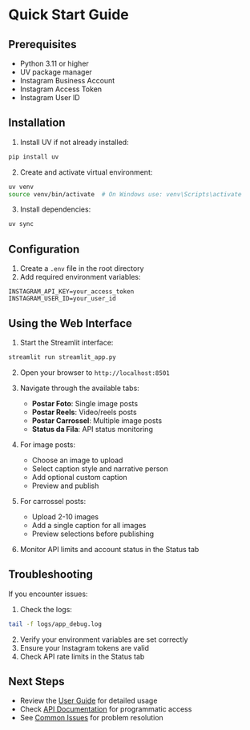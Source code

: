 # Quick Start Guide

## Prerequisites

- Python 3.11 or higher
- UV package manager
- Instagram Business Account
- Instagram Access Token
- Instagram User ID

## Installation

1. Install UV if not already installed:
```bash
pip install uv
```

2. Create and activate virtual environment:
```bash
uv venv
source venv/bin/activate  # On Windows use: venv\Scripts\activate
```

3. Install dependencies:
```bash
uv sync
```

## Configuration

1. Create a `.env` file in the root directory
2. Add required environment variables:
```
INSTAGRAM_API_KEY=your_access_token
INSTAGRAM_USER_ID=your_user_id
```

## Using the Web Interface

1. Start the Streamlit interface:
```bash
streamlit run streamlit_app.py
```

2. Open your browser to `http://localhost:8501`

3. Navigate through the available tabs:
   - **Postar Foto**: Single image posts
   - **Postar Reels**: Video/reels posts
   - **Postar Carrossel**: Multiple image posts
   - **Status da Fila**: API status monitoring

4. For image posts:
   - Choose an image to upload
   - Select caption style and narrative person
   - Add optional custom caption
   - Preview and publish

5. For carrossel posts:
   - Upload 2-10 images
   - Add a single caption for all images
   - Preview selections before publishing

6. Monitor API limits and account status in the Status tab

## Troubleshooting

If you encounter issues:

1. Check the logs:
```bash
tail -f logs/app_debug.log
```

2. Verify your environment variables are set correctly
3. Ensure your Instagram tokens are valid
4. Check API rate limits in the Status tab

## Next Steps

- Review the [User Guide](../guides/overview.md) for detailed usage
- Check [API Documentation](../api/overview.md) for programmatic access
- See [Common Issues](../troubleshooting/common.md) for problem resolution
